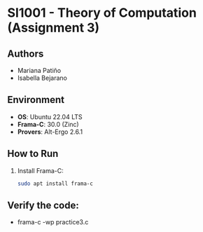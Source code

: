 # SI1001 - Theory of Computation (Assignment 3)

## Authors
- Mariana Patiño  
- Isabella Bejarano 

## Environment
- **OS**: Ubuntu 22.04 LTS  
- **Frama-C**: 30.0 (Zinc)  
- **Provers**: Alt-Ergo 2.6.1  

## How to Run
1. Install Frama-C:  
   ```bash
   sudo apt install frama-c

## Verify the code:
- frama-c -wp practice3.c
